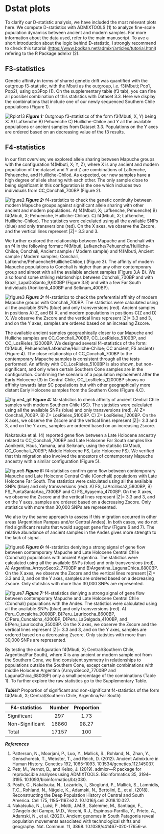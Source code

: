 # Dstat plots

To clarify our D-statistic analysis, we have included the most relevant plots here. We compute D-statistics with ADMIXTOOLS (1) to analyze fine-scale population dynamics between ancient and modern samples. For more information about the data used, refer to the main manuscript. To ave a short introduction about the logic behind D-statistic, I strongly recommend to check this tutorial (https://www.bodkan.net/admixr/articles/tutorial.html) refering to the R Package admixr (2).


## F3-statistics
Genetic affinity in terms of shared genetic drift was quantified with the outgroup f3-statistic, with the Mbuti as the outgroup, i.e. f3(Mbuti; Pop1, Pop2), using qp3Pop (1). On the supplementary table (f3 tab), you can fine all possibel combination of this statistics with Dataset 3.3. Here we display 
the combinations that include one of our newly sequenced Southern Chile populations (Figure 1).

![Rplot13](https://user-images.githubusercontent.com/60963543/209326981-e80e9967-87a8-49c5-be95-18057005d112.png)
***Figure 1:*** Outgroup f3-statistics of the form f3(Mbuti, X, Y) being X: A) Lafkenche B) Pehuenche C) Huilliche-Chiloe and Y all the available populations or ancient samples from Dataset 3.3. Populations on the Y axes are ordered based on an decreasing value of the f3 results. 

## F4-statistics
In our first overview, we explored allele sharing between Mapuche groups with the configuration f4(Mbuti, X; Y, Z), where X is any ancient and modern population of the dataset and Y and Z are combinations of Lafkenche, Pehuenche, and Huilliche-Chiloé. As expected, our new samples have a high degree of allele sharing with each other. The only sample close to being significant in this configuration is the one which includes two individuals from CC_Conchali_700BP (Figure 2).

![figure2](https://user-images.githubusercontent.com/60963543/209647696-dad8a61a-8ac2-44f3-81f3-9ad5bac6ccfe.jpg)
***Figure 2:***  f4-statistics to check the genetic continuity between modern Mapuche groups against significant allele sharing with other ancient and modern populations. A) f4(Mbuti, X; Lafkenche, Pehuenche) B) f4(Mbuti, X; Pehuenche, Huilliche-Chiloe). C) f4(Mbuti, X; Lafkenche, Huilliche-Chiloe). The statistics were calculated using all the available SNPs (blue) and only transversions (red). On the X axes, we observe the Zscore, and the vertical lines represent |Z|= 3.3 and 3. 

We further explored the relationship between Mapuche and Conchalí with an f4 in the following format: f4(Mbuti, Lafkenche/Pehuenche/Huilliche-Chiloe; Conchalí, Ancient sample / Modern sample) and  f4(Mbuti, Ancient sample / Modern samples; Conchalí, Lafkenche/Pehuenche/HuillicheChiloe;) (Figure 3). The affinity of modern Mapuche populations to Conchalí is higher than any other contemporary group and almost with all the available ancient samples (Figure 3.A-B). We also found some striking relationships between Conchalí_700BP and with Brazil_LapaDoSanto_9,600BP (Figure 3.B) and with a few Far South individuals (Aonikenk_400BP and Selknam_400BP).

![figure3](https://user-images.githubusercontent.com/60963543/209677886-ac54967c-1079-4409-abf2-7320f2600785.jpeg)
***Figure 3:*** f4-statistics to check the preferential affinity of modern Mapuche groups with Conchalí_700BP. The statistics were calculated using all the available SNPs (blue) and only transversions (red). Ancient samples in positions A) Z, and B) X, and modern populations in positions C)Z and D) X. We observe the Zscore and the vertical lines represent |Z|= 3.3 and 3, and on the Y axes, samples are ordered based on an increasing Zscore.

The available ancient samples geographically closer to our Mapuche and Hulliche samples are CC_Conchalí_700BP, CC_LosRieles_5100BP, and CC_LosRieles_12000BP. We designed several f4-statistics of the form: f4(Mbuti, Pehuenche/Lafkenche/Huilliche-Chiloe; CC ancient, FS ancient) (Figure 4). The close relationship of CC_Conchali_700BP to the contemporary Mapuche samples is consistent through all the tests performed. An affinity with CC_LosRieles_5100BP is also shown, but non-significant, and only when certain Southern Cone samples are in the configuration. Confirming the scenario of a population replacement after the Early Holocene (3) in Central Chile, CC_LosRieles_12000BP shows no affinity towards later SC populations but with other geographically more distant Early Holocene samples from the Southern Cone (Figure 4.C).

![figure4_git](https://user-images.githubusercontent.com/60963543/209687540-186b9604-6f28-452f-ac24-b9ed0c8dbace.jpeg)
***Figure 4:*** f4-statistics to check affinity of ancient Central Chile samples with modern Southern Chile (SC).  The statistics were calculated using all the available SNPs (blue) and only transversions (red). A) Z= Conchali_700BP. B) Z= LosRieles_5100BP. C) Z= LosRieles_1200BP. On the X axes, we observe the Zscore and the vertical lines represent |Z|= 3.3 and 3, and on the Y axes, samples are ordered based on an increasing Zscore.

Nakatsuka et al. (4) reported gene flow between a Late Holocene ancestry related to CC_Conchali_700BP and Late Holocene Far South samples like Aonikenk, Haus, Yamana, and Selknam, using the statistic f4(Mbuti, CC_Conchali_700BP; Middle Holocene FS, Late Holocene FS). We verified that this migration also involved the ancestors of contemporary Mapuche ancestry with a similar configuration (Figure 5).

![figure5](https://user-images.githubusercontent.com/60963543/209690015-a3f888fa-2d46-4d4f-8637-fb14faa1cdef.jpeg)
***Figure 5:***  f4-statistics confirm gene flow between contemporary Mapuche and Late Holocene Central Chile (Conchalí) populations with Late Holocene Far South. The statistics were calculated using all the available SNPs (blue) and only transversions (red). A) FS_LaArcillosa2_5800BP, B) FS_PuntaSantaAna_7300BP and C) FS_Ayayema_4700BP. On the X axes, we observe the Zscore and the vertical lines represent |Z|= 3.3 and 3, and on the Y axes, samples are ordered based on a decreasing Zscore. Only statistics with more than 30,000 SNPs are represented. 

We also try the same approach to assess if this migration occurred in other areas (Argentinian Pampas and/or Central Andes). In both cases, we do not find significant results that would suggest gene flow (Figure 6 and 7). The relative abundance of ancient samples in the Andes gives more strength to the lack of signal.

![figure6](https://user-images.githubusercontent.com/60963543/209691911-9066976a-5622-4a09-8b4c-92854dd6b8bf.jpeg)
***Figure 6:*** f4-statistics deniying a strong signal of gene flow between contemporary Mapuche and Late Holocene Central Chile (Conchalí) populations with ancient Argentina. The statistics were calculated using all the available SNPs (blue) and only transversions (red). A) Argentina_ArroyoSeco2_7700BP and B)Argentina_LagunaChica_6800BP. On the X axes, we observe the Zscore and the vertical lines represent |Z|= 3.3 and 3, and on the Y axes, samples are ordered based on a decreasing Zscore. Only statistics with more than 30,000 SNPs are represented.

![figure7](https://user-images.githubusercontent.com/60963543/209785023-3018ad3d-fab5-4849-9d17-7ed2d286088d.jpeg)
***Figure 7:*** f4-statistics deniying a strong signal of gene flow between contemporary Mapuche and Late Holocene Central Chile (Conchalí) populations with the Andes. The statistics were calculated using all the available SNPs (blue) and only transversions (red). A) Peru_Cuncaicha_9000BP, B)Peru_Lauricocha_8600BP, C)Peru_Cuncaicha_4200BP, D)Peru_LaGalgada_4100BP, and E)Peru_Lauricocha_3500BP. On the X axes, we observe the Zscore and the vertical lines represent |Z|= 3.3 and 3, and on the Y axes, samples are ordered based on a decreasing Zscore. Only statistics with more than 30,000 SNPs are represented.


By testing the configuration f4(Mbuti, X; Central/Southern Chile, Argentina/Far South), where X is any ancient or modern sample not from the Southern Cone, we find consistent symmetry in relationships to populations outside the Southern Cone, except certain combinations with middle Holocene Argentina (ArroyoSeco2_7700BP and LagunaChica_6800BP) only a small percentage of the combinations (Table 1). To further explore the raw statistics go to the  Supplementary Table.


***Table1:*** Proportion of significant and non-significant f4-statistics of the form f4(Mbuti, X; Central/Southern Chile, Argentina/Far South)

| F4-statistics   | Number        | Proportion    |
| --------------- |:-------------:|:-------------:| 
| Significant     | 297           |  1.73         | 
| Non-Significant | 16860         |  98.27        | 
| Total           | 17157         |  100          |



***References***
1. Patterson, N., Moorjani, P., Luo, Y., Mallick, S., Rohland, N., Zhan, Y., Genschoreck, T., Webster, T., and Reich, D. (2012). Ancient Admixture in Human History. Genetics 192, 1065–1093. 10.1534/genetics.112.145037.
2. Petr, M., Vernot, B., and Kelso, J. (2019). admixr—R package for reproducible analyses using ADMIXTOOLS. Bioinformatics 35, 3194–3195. 10.1093/bioinformatics/btz030.
3. Posth, C., Nakatsuka, N., Lazaridis, I., Skoglund, P., Mallick, S., Lamnidis, T.C., Rohland, N., Nägele, K., Adamski, N., Bertolini, E., et al. (2018). Reconstructing the Deep Population History of Central and South America. Cell 175, 1185-1197.e22. 10.1016/j.cell.2018.10.027.
4. Nakatsuka, N., Luisi, P., Motti, J.M.B., Salemme, M., Santiago, F., D’Angelo del Campo, M.D., Vecchi, R.J., Espinosa-Parrilla, Y., Prieto, A., Adamski, N., et al. (2020). Ancient genomes in South Patagonia reveal population movements associated with technological shifts and geography. Nat. Commun. 11, 3868. 10.1038/s41467-020-17656-w.


